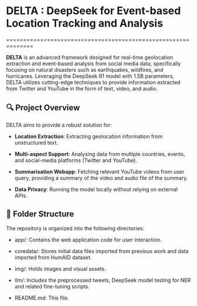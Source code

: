 # DELTA : **D**eepSeek for **E**vent-based **L**ocation **T**racking and **A**nalysis
==============================================================

**DELTA** is an advanced framework designed for real-time geolocation extraction and event-based analysis from social media data, specifically focusing on natural disasters such as earthquakes, wildfires, and hurricanes. Leveraging the DeepSeek R1 model with 1.5B parameters, DELTA utilizes cutting-edge techniques to provide information extracted from Twitter and YouTube in the form of text, video, and audio.

🔍 Project Overview
-------------------

DELTA aims to provide a robust solution for:
    
*   **Location Extraction**: Extracting geolocation information from unstructured text.
    
*   **Multi-aspect Support**: Analysing data from multiple countries, events, and social-media platforms (Twitter and YouTube).

*   **Summarisation Webapp**: Fetching relevant YouTube videos from user query, providing a summary of the video and audio file of the summary. 
    
*   **Data Privacy**: Running the model locally without relying on external APIs.
    

📁 Folder Structure
-------------------

The repository is organized into the following directories:

*   app/: Contains the web application code for user interaction.
    
*   coredata/: Stores initial data files imported from previous work and data imported from HumAID dataset.
    
*   img/: Holds images and visual assets.
    
*   llm/: Includes the preprocessed tweets, DeepSeek model testing for NER and related fine-tuning scripts.
    
*   README.md: This file.
